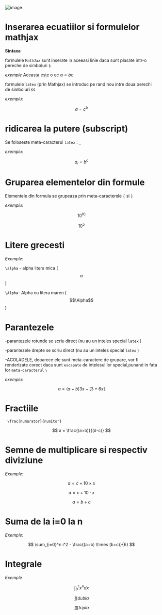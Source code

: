 ![image](https://github.com/user-attachments/assets/f7812446-7ea1-4f8d-aa32-1c8ce70371df)

# Inserarea ecuatiilor si formulelor mathjax

**Sintaxa** 

formulele `MathJax` sunt inserate in aceeasi linie daca sunt plasate intr-o pereche de simboluri `$` 

*exemple* 
Aceasta este o ec $a=bc$ 

formulele `latex` (prin Mathjax) se introduc pe rand nou intre doua perechi de simboluri `$$` 

*exemplu:* 

$$ a=c^b $$

# ridicarea la putere (subscript) 

Se foloseste meta-caracterul `latex` : `_` 

*exemplu:* 

$$ a_i = b^c $$

# Gruparea elementelor din formule

Elementele din formula se grupeaza prin meta-caracterele `{` si `}` 

*exemplu:*  

$$ 10^{10} $$

$$ 10^{5} $$

# Litere grecesti

*Exemple:* 

`\alpha` - alpha litera mica ($$\alpha$$)

`\Alpha`- Alpha cu litera maren ($$\Alpha$$) 

# Parantezele 

-parantezele rotunde se scriu direct (nu au un inteles special `latex` )

-parantezele drepte se scriu direct (nu au un inteles special `latex` )

-ACOLADELE, deoarece ele sunt meta-caractere de grupare, vor fi renderizate corect daca sunt `escapate` de intelesul lor special,punand in fata lor `meta-caracterul` `\` 

*exemplu:* 

$$ a= (a+b){3x}-[3+6x] $$

# Fractiile

` \frac{numarator}{numitor}` 

$$ a = \frac{(a+b)}{(d-c)} $$

# Semne de multiplicare si respectiv diviziune

*Exemple:*

$$ a= c+ 10 \times x $$

$$ a= c+ 10 \cdot x $$ 

$$ a= b \div c $$ 

# Suma de la i=0 la n #

*Exemple:*

$$ \sum_{i=0}^n i^2 - \frac{(a+b) \times (b+c)}{6} $$

# Integrale

*Exemple*

$$ \int_0^1 x^4 dx $$

$$ \iint dubla $$

$$\iiint tripla $$












